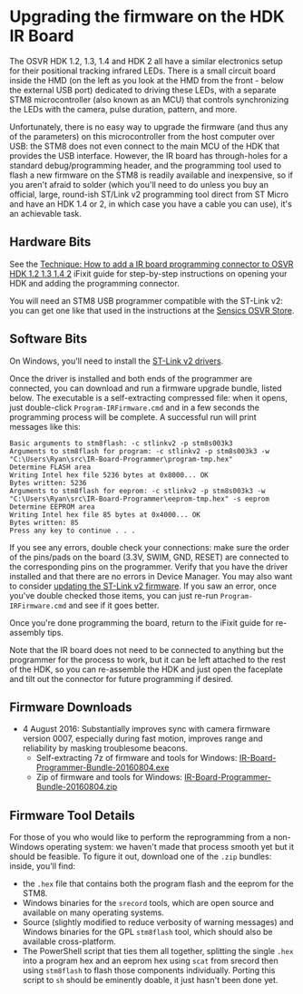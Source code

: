 # Upgrading the firmware on the HDK IR Board

The OSVR HDK 1.2, 1.3, 1.4 and HDK 2 all have a similar electronics setup for their positional tracking infrared LEDs. There is a small circuit board inside the HMD (on the left as you look at the HMD from the front - below the external USB port) dedicated to driving these LEDs, with a separate STM8 microcontroller (also known as an MCU) that controls synchronizing the LEDs with the camera, pulse duration, pattern, and more.

Unfortunately, there is no easy way to upgrade the firmware (and thus any of the parameters) on this microcontroller from the host computer over USB: the STM8 does not even connect to the main MCU of the HDK that provides the USB interface. However, the IR board has through-holes for a standard debug/programming header, and the programming tool used to flash a new firmware on the STM8 is readily available and inexpensive, so if you aren't afraid to solder (which you'll need to do unless you buy an official, large, round-ish ST/Link v2 programming tool direct from ST Micro and have an HDK 1.4 or 2, in which case you have a cable you can use), it's an achievable task.

## Hardware Bits

See the [Technique: How to add a IR board programming connector to OSVR HDK 1.2 1.3 1.4 2](https://www.ifixit.com/Guide/How+to+add+a+IR+board+programming+connector+to+OSVR+HDK+1.2+1.3+1.4+2/65821) iFixit guide for step-by-step instructions on opening your HDK and adding the programming connector.

You will need an STM8 USB programmer compatible with the ST-Link v2: you can get one like that used in the instructions at the [Sensics OSVR Store](https://osvrstore.com/products/programming-tool-for-hdk-positional-tracking-ir-board).

## Software Bits
On Windows, you'll need to install the [ST-Link v2 drivers](http://www.st.com/content/st_com/en/products/embedded-software/development-tool-software/stsw-link009.html).

Once the driver is installed and both ends of the programmer are connected, you can download and run a firmware upgrade bundle, listed below.
The executable is a self-extracting compressed file: when it opens, just double-click `Program-IRFirmware.cmd` and in a few seconds the programming process will be complete.
A successful run will print messages like this:

```
Basic arguments to stm8flash: -c stlinkv2 -p stm8s003k3
Arguments to stm8flash for program: -c stlinkv2 -p stm8s003k3 -w "C:\Users\Ryan\src\IR-Board-Programmer\program-tmp.hex"
Determine FLASH area
Writing Intel hex file 5236 bytes at 0x8000... OK
Bytes written: 5236
Arguments to stm8flash for eeprom: -c stlinkv2 -p stm8s003k3 -w "C:\Users\Ryan\src\IR-Board-Programmer\eeprom-tmp.hex" -s eeprom
Determine EEPROM area
Writing Intel hex file 85 bytes at 0x4000... OK
Bytes written: 85
Press any key to continue . . .
```

If you see any errors, double check your connections: make sure the order of the pins/pads on the board (3.3V, SWIM, GND, RESET) are connected to the corresponding pins on the programmer.
Verify that you have the driver installed and that there are no errors in Device Manager.
You may also want to consider [updating the ST-Link v2 firmware](http://www.st.com/content/st_com/en/products/embedded-software/development-tool-software/stsw-link005.html).
If you saw an error, once you've double checked those items, you can just re-run `Program-IRFirmware.cmd` and see if it goes better.

Once you're done programming the board, return to the iFixit guide for re-assembly tips.

Note that the IR board does not need to be connected to anything but the programmer for the process to work, but it can be left attached to the rest of the HDK, so you can re-assemble the HDK and just open the faceplate and tilt out the connector for future programming if desired.

## Firmware Downloads

- 4 August 2016: Substantially improves sync with camera firmware version 0007, especially during fast motion, improves range and reliability by masking troublesome beacons.
	- Self-extracting 7z of firmware and tools for Windows: [IR-Board-Programmer-Bundle-20160804.exe](https://resource.osvr.com.s3.amazonaws.com/public_download/IRBoardFirmware/IR-Board-Programmer-Bundle-20160804.exe)
	- Zip of firmware and tools for Windows: [IR-Board-Programmer-Bundle-20160804.zip](https://resource.osvr.com.s3.amazonaws.com/public_download/IRBoardFirmware/IR-Board-Programmer-Bundle-20160804.zip)

## Firmware Tool Details

For those of you who would like to perform the reprogramming from a non-Windows operating system: we haven't made that process smooth yet but it should be feasible. To figure it out, download one of the `.zip` bundles: inside, you'll find:

- the `.hex` file that contains both the program flash and the eeprom for the STM8.
- Windows binaries for the `srecord` tools, which are open source and available on many operating systems.
- Source (slightly modified to reduce verbosity of warning messages) and Windows binaries for the GPL `stm8flash` tool, which should also be available cross-platform.
- The PowerShell script that ties them all together, splitting the single `.hex` into a program hex and an eeprom hex using `scat` from srecord then using `stm8flash` to flash those components individually. Porting this script to `sh` should be eminently doable, it just hasn't been done yet.

